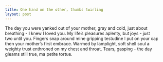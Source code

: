 ```yaml
---
title: One hand on the other, thumbs twirling
layout: post
---
```

  The day you were yanked out of your
  mother, gray and cold, just about
  breathing - I knew I loved you.
  My life’s pleasures aplenty,
  but joys - just two until
  you. Fingers snap
  around mine
  gripping
  testudine
  I put
  on your cap
  then your mother’s
  first embrace. Warmed
  by lamplight, soft shell soul
  a weighty trust enthroned
  on my chest and throat. Tears, gasping -
  the day gleams still true, ma petite tortue.